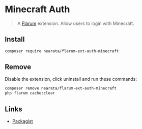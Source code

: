 # Minecraft Auth

> A [Flarum](http://flarum.org) extension. Allow users to login with Minecraft.

## Install

```sh
composer require nearata/flarum-ext-auth-minecraft
```

## Remove

Disable the extension, click uninstall and run these commands:

```sh
composer remove nearata/flarum-ext-auth-minecraft
php flarum cache:clear
```

## Links

- [Packagist](https://packagist.org/packages/nearata/flarum-ext-auth-minecraft)
